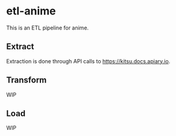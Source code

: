 # etl-anime
This is an ETL pipeline for anime.

## Extract
Extraction is done through API calls to https://kitsu.docs.apiary.io.

## Transform
WIP

## Load
WIP
